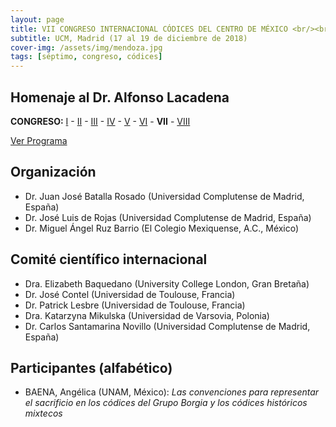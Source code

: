 ```yaml
---
layout: page
title: VII CONGRESO INTERNACIONAL CÓDICES DEL CENTRO DE MÉXICO <br/><br/> (Homenaje al Dr. Alfonso Lacadena)
subtitle: UCM, Madrid (17 al 19 de diciembre de 2018)
cover-img: /assets/img/mendoza.jpg
tags: [séptimo, congreso, códices]
---
```

>
 ## Homenaje al Dr. Alfonso Lacadena
>

**CONGRESO:** [I](/congresos/codices/i) - [II](/congresos/codices/ii) - [III](/congresos/codices/iii) - [IV](/congresos/codices/iv) - [V](/congresos/codices/v) - [VI](/congresos/codices/vi) - **VII** - [VIII](/congresos/codices/viii)

[Ver Programa](/congresos/codices/vii/docs/VII-Congreso-2018.pdf)


## Organización

 - Dr. Juan José Batalla Rosado (Universidad Complutense de Madrid, España)
 - Dr. José Luis de Rojas (Universidad Complutense de Madrid, España)
 - Dr. Miguel Ángel Ruz Barrio (El Colegio Mexiquense, A.C., México)


## Comité científico internacional

- Dra. Elizabeth Baquedano (University College London, Gran Bretaña)
- Dr. José Contel (Universidad de Toulouse, Francia)
- Dr. Patrick Lesbre (Universidad de Toulouse, Francia)
- Dra. Katarzyna Mikulska (Universidad de Varsovia, Polonia)
- Dr. Carlos Santamarina Novillo (Universidad Complutense de Madrid, España)


## Participantes (alfabético)

- BAENA, Angélica (UNAM, México): *Las convenciones para representar el sacrificio en los códices del Grupo Borgia y los códices históricos mixtecos*
